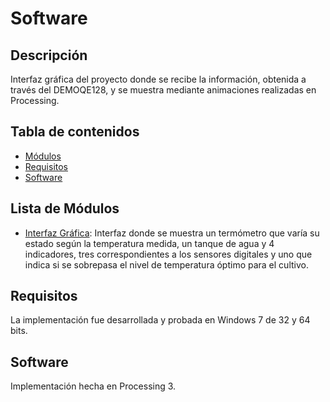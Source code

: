 # Software

## Descripción 
Interfaz gráfica del proyecto donde se recibe la información, obtenida a través del DEMOQE128, y se muestra mediante animaciones realizadas en Processing. 

## Tabla de contenidos
- [Módulos](#módulos)
- [Requisitos](#requisitos)
- [Software](#software)

## Lista de Módulos

- [Interfaz Gráfica](https://github.com/geralbarreto/Greenhouse_Project/blob/master/Software/Interfaz_grafica_final.pde): Interfaz donde se muestra un termómetro que varía su estado según la temperatura medida, un tanque de agua y 4 indicadores, tres correspondientes a los sensores digitales y uno que indica si se sobrepasa el nivel de temperatura óptimo para el cultivo.

## Requisitos
La implementación fue desarrollada y probada en Windows 7 de 32 y 64 bits.

## Software
Implementación hecha en Processing 3.
